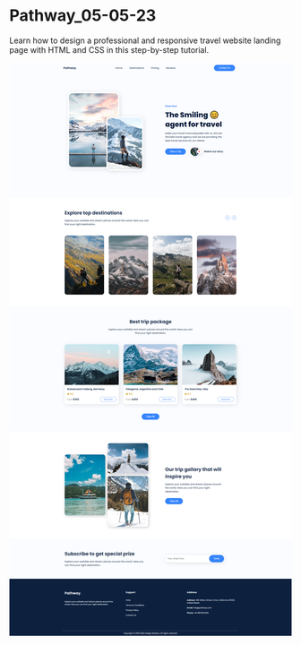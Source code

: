 # Pathway_05-05-23
Learn how to design a professional and responsive travel website landing page with HTML and CSS in this step-by-step tutorial.

![Иллюстрация к проекту](https://github.com/BichevAlexandr/html-template-website-Pathway/raw/main/demo.png)